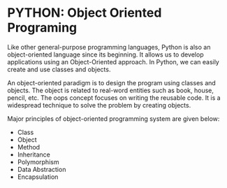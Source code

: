 # PYTHON: Object Oriented Programing

Like other general-purpose programming languages, Python is also an object-oriented language since its beginning. It allows us to develop applications using an Object-Oriented approach. In Python, we can easily create and use classes and objects.

An object-oriented paradigm is to design the program using classes and objects. The object is related to real-word entities such as book, house, pencil, etc. The oops concept focuses on writing the reusable code. It is a widespread technique to solve the problem by creating objects.

Major principles of object-oriented programming system are given below:

- Class
- Object
- Method
- Inheritance
- Polymorphism
- Data Abstraction
- Encapsulation